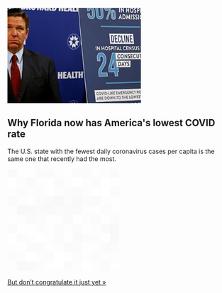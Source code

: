 
![Why Florida now has America's lowest COVID rate](./20211027175850.png)
## Why Florida now has America's lowest COVID rate

The U.S. state with the fewest daily coronavirus cases per capita is the same one that recently had the most.

![pic](../square_bg.png)

[But don’t congratulate it just yet »](https://www.yahoo.com/news/florida-now-has-americas-lowest-covid-rate-does-ron-de-santis-deserve-credit-090013615.html)

